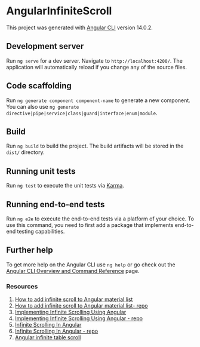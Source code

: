 # AngularInfiniteScroll

This project was generated with [Angular CLI](https://github.com/angular/angular-cli) version 14.0.2.

## Development server

Run `ng serve` for a dev server. Navigate to `http://localhost:4200/`. The application will automatically reload if you change any of the source files.

## Code scaffolding

Run `ng generate component component-name` to generate a new component. You can also use `ng generate directive|pipe|service|class|guard|interface|enum|module`.

## Build

Run `ng build` to build the project. The build artifacts will be stored in the `dist/` directory.

## Running unit tests

Run `ng test` to execute the unit tests via [Karma](https://karma-runner.github.io).

## Running end-to-end tests

Run `ng e2e` to execute the end-to-end tests via a platform of your choice. To use this command, you need to first add a package that implements end-to-end testing capabilities.

## Further help

To get more help on the Angular CLI use `ng help` or go check out the [Angular CLI Overview and Command Reference](https://angular.io/cli) page.

### Resources

1. [How to add infinite scroll to Angular material list](https://zoaibkhan.com/blog/create-a-fast-infinite-scrolling-list-in-angular/)
2. [How to add infinite scroll to Angular material list- repo](https://github.com/thisiszoaib/angular-infinite-scroll)
3. [Implementing Infinite Scrolling Using Angular](https://levelup.gitconnected.com/implementing-infinite-scrolling-using-angular-82c66f27e817)
4. [Implementing Infinite Scrolling Using Angular - repo](https://github.com/mwiginton/angular-infinite-scroll-example)
5. [Infinite Scrolling In Angular](https://blog.openreplay.com/infinite-scrolling-in-angular/)
6. [Infinite Scrolling In Angular - repo](https://github.com/EJINEROZ/Infinite-Scroller-With-Angular)
7. [Angular infinite table scroll](https://stackblitz.com/edit/angular-material-data-table-infinite-scroll)
